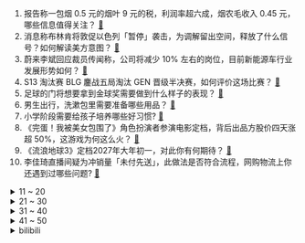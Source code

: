 1. 报告称一包烟 0.5 元的烟叶 9 元的税，利润率超六成，烟农毛收入 0.45 元，哪些信息值得关注？ [:link:](https://www.zhihu.com/question/628926775)
2. 消息称布林肯将敦促以色列「暂停」袭击，为调解留出空间，释放了什么信号？如何解读美方意图？ [:link:](https://www.zhihu.com/question/628971521)
3. 蔚来李斌回应裁员传闻称，公司将减少 10% 左右的岗位，目前新能源车行业发展形势如何？ [:link:](https://www.zhihu.com/question/628949859)
4. S13 淘汰赛 BLG 鏖战五局淘汰 GEN 晋级半决赛，如何评价这场比赛？ [:link:](https://www.zhihu.com/question/628940399)
5. 足球的门将想要拿到金球奖需要做到什么样子的表现？ [:link:](https://www.zhihu.com/question/624707542)
6. 男生出行，洗漱包里需要准备哪些用品？ [:link:](https://www.zhihu.com/question/624812084)
7. 小学阶段需要给孩子培养哪些好习惯? [:link:](https://www.zhihu.com/question/467112170)
8. 《完蛋！我被美女包围了》角色扮演者参演电影定档，背后出品方股价四天涨超 50%，这游戏为何这么火？ [:link:](https://www.zhihu.com/question/628920076)
9. 《流浪地球3》定档2027年大年初一，对此你有何期待？ [:link:](https://www.zhihu.com/question/628938846)
10. 李佳琦直播间疑为冲销量「未付先送」，此做法是否符合流程，网购物流上你还遇到过哪些问题? [:link:](https://www.zhihu.com/question/628933506)
<details>
<summary>11 ~ 20</summary>

11. “父母双学霸，生娃是学渣”的科学解释是什么？ [:link:](https://www.zhihu.com/question/628132436)
12. 工作三年发现做的工作不是自己想要的，转行还来得及吗？ [:link:](https://www.zhihu.com/question/622550101)
13. 如何评价《原神》4.2 前瞻直播「罪人舞步旋」？ [:link:](https://www.zhihu.com/question/628966625)
14. 6000元能组装出一个多牛逼的台式电脑? [:link:](https://www.zhihu.com/question/620965978)
15. 如何看待中核集团「 核能充电宝 」上架购物平台？你是否想拥有它？ [:link:](https://www.zhihu.com/question/628633584)
16. 如何改善秋天皮肤起皮问题？ [:link:](https://www.zhihu.com/question/626030419)
17. 你们觉得工作后什么能力最重要？ [:link:](https://www.zhihu.com/question/412895123)
18. 如果你重返高三，你会努力吗? [:link:](https://www.zhihu.com/question/628699132)
19. 你有什么小时候不爱吃长大了却接受了的食物吗? [:link:](https://www.zhihu.com/question/624004548)
20. 蔚来汽车确认裁员10%，为何造成如此情况，其哪些业务最鸡肋？ [:link:](https://www.zhihu.com/question/628911202)
</details>
<details>
<summary>21 ~ 30</summary>

21. 想到的第一句含有“秋”字的古诗词有哪些？ [:link:](https://www.zhihu.com/question/628939450)
22. 甄嬛被贬出宫的时候，同样是雪中送炭，为什么她没有爱上温实初而爱上了果郡王？ [:link:](https://www.zhihu.com/question/506885748)
23. GEN 不敌 BLG 止步 S13 八强，他们输在哪？ [:link:](https://www.zhihu.com/question/628971595)
24. 在职场中，余莺儿式同事更烦人还是浣碧式同事更烦人？ [:link:](https://www.zhihu.com/question/628421541)
25. S13 八强赛 BLG 3:2 淘汰 GEN晋级半决赛，成为第二个lpl四强队伍，如何评价这场比赛？ [:link:](https://www.zhihu.com/question/628969326)
26. 有什么适合一个人的运动，最好是没有场地要求？ [:link:](https://www.zhihu.com/question/628492178)
27. 人民日报评论「不该『消失』的课间十分钟 」称弹簧长时间绷得太紧就容易失去弹性。如何才能把课间还给孩子？ [:link:](https://www.zhihu.com/question/628640575)
28. 23-24 赛季 NBA雄鹿 111:130 猛龙，雄鹿双核合计出手20次，如何评价这场比赛？ [:link:](https://www.zhihu.com/question/628760534)
29. 不少人愈发讨厌影视剧中的「降智」行为，这是一种「厌蠢」心态吗？影视剧为何要这样设计？ [:link:](https://www.zhihu.com/question/628786967)
30. 有什么用 15 分钟就能快速解决的早餐推荐？ [:link:](https://www.zhihu.com/question/628384854)
</details>
<details>
<summary>31 ~ 40</summary>

31. 如何评价 The Beatles 发布最后一首单曲《Now And Then》? [:link:](https://www.zhihu.com/question/628814894)
32. 秋天哪些旅行风景或人给你留下深刻印象，流连忘返? [:link:](https://www.zhihu.com/question/622730963)
33. 为什么一般公司面试后会说「回去等消息」，而不是选择直接告诉面试者结果？ [:link:](https://www.zhihu.com/question/622555985)
34. 教育部回应中小学生「课间 10 分钟被约束」问题，要确保学生课间正常活动，对学生发展有何积极影响？ [:link:](https://www.zhihu.com/question/628953576)
35. 微软Microsoft 365 Copilot上线，30美元/月，如何评价该产品？对微软业务有何意义？ [:link:](https://www.zhihu.com/question/628841476)
36. 研究人员称中国仍存在巨大的城乡差距以及不同城市形态的失衡，要构建「城乡融合新形态」，如何看待这一观点？ [:link:](https://www.zhihu.com/question/628785924)
37. 假如让你用一个词总结今年的 city work，你会如何形容？为什么？ [:link:](https://www.zhihu.com/question/625825078)
38. 2023 年 10 月全国平均气温为 1961 年以来同期最高，原因是什么？今冬会是暖冬吗？ [:link:](https://www.zhihu.com/question/628933349)
39. 《甄嬛传》中有哪些让人细思泪目的细节？ [:link:](https://www.zhihu.com/question/628371993)
40. 香港房价暴跌回 7 年前，背后原因有哪些？给内地房价敲响了怎样的警钟？内地房价会如何变化？ [:link:](https://www.zhihu.com/question/628840279)
</details>
<details>
<summary>41 ~ 50</summary>

41. 现在持有一机七镜，请问该如何优化镜头搭配？ [:link:](https://www.zhihu.com/question/628280283)
42. 媒体评「全网最低价」，「带货不能带偏，促销不能忽悠」，如何看待直播最低价行为？直播行业还存在哪些问题？ [:link:](https://www.zhihu.com/question/628909991)
43. 联合国大会连续第 31 次通过决议敦促美国终止对古巴封锁，美国、以色列反对，乌克兰弃权，如何看待此事？ [:link:](https://www.zhihu.com/question/628910878)
44. 酱香拿铁助攻，瑞幸咖啡三季度收入增长 84.9%，营业利润 9.6 亿元，如何评价这一业绩？ [:link:](https://www.zhihu.com/question/628910887)
45. 如果 Dota 里的裂魂人出现在 LOL 里，最适合打什么位置，强度又如何? [:link:](https://www.zhihu.com/question/627694489)
46. 梅西称「巅峰期与 C 罗竞争 15 年是美好回忆，这是我最后一个金球」，如何评价这一言论？ [:link:](https://www.zhihu.com/question/628558822)
47. 你的家乡有什么特色的早餐美食吗？ [:link:](https://www.zhihu.com/question/628487730)
48. 如何评价《崩坏：星穹铁道》1.5版本前瞻特别节目：迷离幻夜谈？ [:link:](https://www.zhihu.com/question/628958616)
49. 即将发布的 iQOO12 系列有哪些值得关注的信息？能否再次成为机圈背刺机？ [:link:](https://www.zhihu.com/question/628916528)
50. 如果你可以选择已知动植物的一种能力，你会选择哪种？为什么？ [:link:](https://www.zhihu.com/question/399798434)
</details><details>
<summary>bilibili</summary>

</details>
